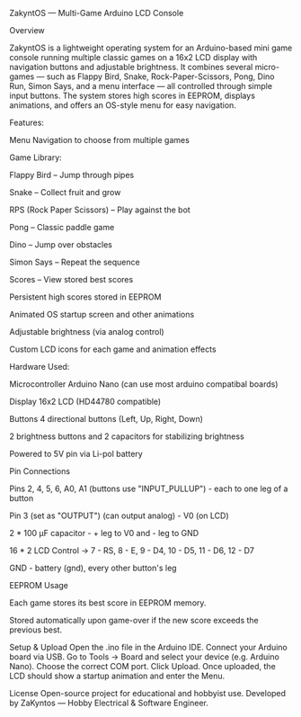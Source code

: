ZakyntOS — Multi-Game Arduino LCD Console

Overview

ZakyntOS is a lightweight operating system for an Arduino-based mini game console running multiple classic games on a 16x2 LCD display with navigation buttons and adjustable brightness.
It combines several micro-games — such as Flappy Bird, Snake, Rock-Paper-Scissors, Pong, Dino Run, Simon Says, and a menu interface — all controlled through simple input buttons.
The system stores high scores in EEPROM, displays animations, and offers an OS-style menu for easy navigation.


Features:

Menu Navigation to choose from multiple games


Game Library:

  Flappy Bird – Jump through pipes
  
  Snake – Collect fruit and grow
  
  RPS (Rock Paper Scissors) – Play against the bot
  
  Pong – Classic paddle game
  
  Dino – Jump over obstacles
  
  Simon Says – Repeat the sequence
  
  Scores – View stored best scores


Persistent high scores stored in EEPROM


Animated OS startup screen and other animations


Adjustable brightness (via analog control)


Custom LCD icons for each game and animation effects


Hardware Used:

  Microcontroller	Arduino Nano (can use most arduino compatibal boards)
  
  Display	16x2 LCD (HD44780 compatible)
  
  Buttons	4 directional buttons (Left, Up, Right, Down)
  
  2 brightness buttons and 2 capacitors for stabilizing brightness
  
  Powered to 5V pin via Li-pol battery

  
Pin Connections

  Pins 2, 4, 5, 6, A0, A1 (buttons use "INPUT_PULLUP") - each to one leg of a button
  
  Pin 3 (set as "OUTPUT") (can output analog) - V0 (on LCD)
  
  2 * 100 µF capacitor - + leg to V0 and - leg to GND
  
  16 * 2 LCD Control -> 7 - RS, 8 - E, 9 - D4, 10 - D5, 11 - D6, 12 - D7
  
  GND - battery (gnd), every other button's leg 

  
EEPROM Usage

  Each game stores its best score in EEPROM memory.
  
  Stored automatically upon game-over if the new score exceeds the previous best.
  

Setup & Upload
  Open the .ino file in the Arduino IDE.
  Connect your Arduino board via USB.
  Go to Tools → Board and select your device (e.g. Arduino Nano).
  Choose the correct COM port.
  Click Upload.
  Once uploaded, the LCD should show a startup animation and enter the Menu.

License
Open-source project for educational and hobbyist use.
Developed by ZaKyntos — Hobby Electrical & Software Engineer.
